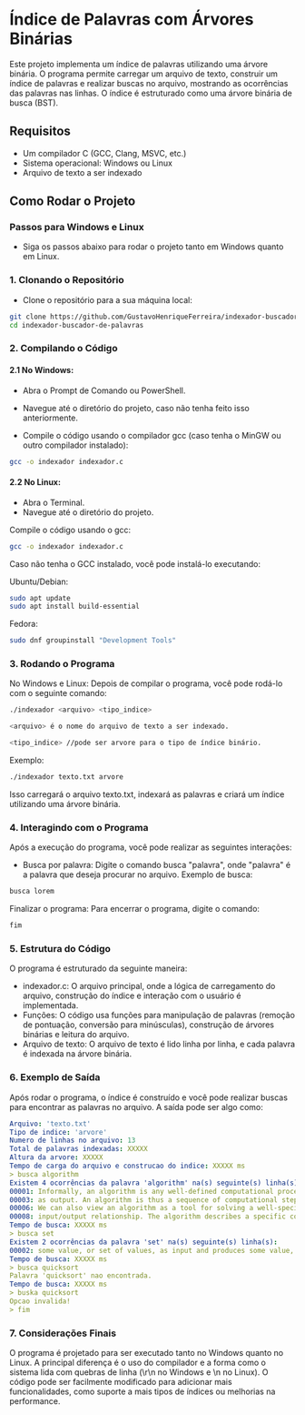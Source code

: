 # Índice de Palavras com Árvores Binárias

Este projeto implementa um índice de palavras utilizando uma árvore binária. O programa permite carregar um arquivo de texto, construir um índice de palavras e realizar buscas no arquivo, mostrando as ocorrências das palavras nas linhas. O índice é estruturado como uma árvore binária de busca (BST).

## Requisitos

- Um compilador C (GCC, Clang, MSVC, etc.)
- Sistema operacional: Windows ou Linux
- Arquivo de texto a ser indexado

## Como Rodar o Projeto

### Passos para Windows e Linux

- Siga os passos abaixo para rodar o projeto tanto em Windows quanto em Linux.

### 1. Clonando o Repositório

- Clone o repositório para a sua máquina local:
```bash
git clone https://github.com/GustavoHenriqueFerreira/indexador-buscador-de-palavras
cd indexador-buscador-de-palavras
```

### 2. Compilando o Código

#### 2.1 No Windows:
- Abra o Prompt de Comando ou PowerShell.
- Navegue até o diretório do projeto, caso não tenha feito isso anteriormente.

- Compile o código usando o compilador gcc (caso tenha o MinGW ou outro compilador instalado):
```bash
gcc -o indexador indexador.c
```

#### 2.2 No Linux:
- Abra o Terminal.
- Navegue até o diretório do projeto.

Compile o código usando o gcc:
```bash
gcc -o indexador indexador.c
```

Caso não tenha o GCC instalado, você pode instalá-lo executando:

Ubuntu/Debian:
```bash
sudo apt update
sudo apt install build-essential
```

Fedora:
```bash
sudo dnf groupinstall "Development Tools"
```

### 3. Rodando o Programa
No Windows e Linux:
Depois de compilar o programa, você pode rodá-lo com o seguinte comando:

```bash
./indexador <arquivo> <tipo_indice>
```

```bash 
<arquivo> é o nome do arquivo de texto a ser indexado.
``` 

```bash 
<tipo_indice> //pode ser arvore para o tipo de índice binário.
``` 
Exemplo:

```bash
./indexador texto.txt arvore
```

Isso carregará o arquivo texto.txt, indexará as palavras e criará um índice utilizando uma árvore binária.

### 4. Interagindo com o Programa
Após a execução do programa, você pode realizar as seguintes interações:

- Busca por palavra: Digite o comando busca "palavra", onde "palavra" é a palavra que deseja procurar no arquivo.
Exemplo de busca:

```bash
busca lorem
```

Finalizar o programa: Para encerrar o programa, digite o comando:
```bash
fim
```

### 5. Estrutura do Código
O programa é estruturado da seguinte maneira:

- indexador.c: O arquivo principal, onde a lógica de carregamento do arquivo, construção do índice e interação com o usuário é implementada.
- Funções: O código usa funções para manipulação de palavras (remoção de pontuação, conversão para minúsculas), construção de árvores binárias e leitura do arquivo.
- Arquivo de texto: O arquivo de texto é lido linha por linha, e cada palavra é indexada na árvore binária.

### 6. Exemplo de Saída
Após rodar o programa, o índice é construído e você pode realizar buscas para encontrar as palavras no arquivo. A saída pode ser algo como:

```yaml
Arquivo: 'texto.txt'
Tipo de indice: 'arvore'
Numero de linhas no arquivo: 13
Total de palavras indexadas: XXXXX
Altura da arvore: XXXXX
Tempo de carga do arquivo e construcao do indice: XXXXX ms
> busca algorithm
Existem 4 ocorrências da palavra 'algorithm' na(s) seguinte(s) linha(s):
00001: Informally, an algorithm is any well-defined computational procedure that takes
00003: as output. An algorithm is thus a sequence of computational steps that transform
00006: We can also view an algorithm as a tool for solving a well-specified computational
00008: input/output relationship. The algorithm describes a specific computational
Tempo de busca: XXXXX ms
> busca set
Existem 2 ocorrências da palavra 'set' na(s) seguinte(s) linha(s):
00002: some value, or set of values, as input and produces some value, or set of values,
Tempo de busca: XXXXX ms
> busca quicksort
Palavra 'quicksort' nao encontrada.
Tempo de busca: XXXXX ms
> buska quicksort
Opcao invalida!
> fim
```

### 7. Considerações Finais
O programa é projetado para ser executado tanto no Windows quanto no Linux. A principal diferença é o uso do compilador e a forma como o sistema lida com quebras de linha (\r\n no Windows e \n no Linux).
O código pode ser facilmente modificado para adicionar mais funcionalidades, como suporte a mais tipos de índices ou melhorias na performance.
